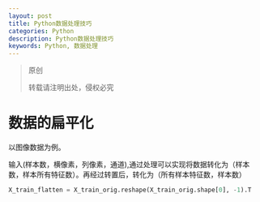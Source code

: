 ```yaml
---
layout: post
title: Python数据处理技巧
categories: Python
description: Python数据处理技巧
keywords: Python, 数据处理
---
```


> 原创
> 
> 转载请注明出处，侵权必究

# 数据的扁平化
以图像数据为例。

输入(样本数，横像素，列像素，通道),通过处理可以实现将数据转化为（样本数，样本所有特征数）。再经过转置后，转化为（所有样本特征数，样本数）

```python
X_train_flatten = X_train_orig.reshape(X_train_orig.shape[0], -1).T
```

